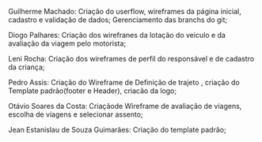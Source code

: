 Guilherme Machado:
Criação do userflow, wireframes da página inicial, cadastro e validação de dados;
Gerenciamento das branchs do git;

Diogo Palhares: 
Criação dos wirefranes da lotação do veiculo e da avaliação da viagem pelo motorista;

Leni Rocha:
Criação dos wireframes de perfil do responsável e de cadastro da criança;

Pedro Assis:
Criação do Wireframe de Definição de trajeto , criação do Template padrão(footer e Header), criacão da logo;


Otávio Soares da Costa: 
Criaçãode Wireframe de avaliação de viagens, escolha de viagens e selecionar assento;


Jean Estanislau de Souza Guimarães: Criação do template padrão;